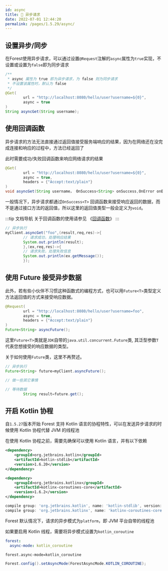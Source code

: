 ```yaml
---
id: async
title: 🍟 异步请求
date: 2022-07-01 12:44:20
permalink: /pages/1.5.29/async/
---
```


## 设置异步/同步

在Forest使用异步请求，可以通过设置`@Request`注解的`async`属性为`true`实现，不设置或设置为`false`即为同步请求

```java
/**
 * async 属性为 true 即为异步请求，为 false 则为同步请求
 * 不设置该属性时，默认为 false
 */
@Get(
        url = "http://localhost:8080/hello/user?username=${0}",
        async = true
)
String asyncGet(String username);
```

## 使用回调函数

异步请求的方法无法直接通过返回值接受服务端响应的结果，因为在网络还在没完成连接和响应的过程中，方法已经返回了

此时需要成功/失败回调函数来响应网络请求的结果

```java
@Get(
        url = "http://localhost:8080/hello/user?username=${0}",
        async = true,
        headers = {"Accept:text/plain"}
)
void asyncGet(String username， OnSuccess<String> onSuccess,OnError onError);
```

一般情况下，异步请求都通过`OnSuccess<T>`
回调函数来接受响应返回的数据，而不是通过接口方法的返回值，所以这里的返回值类型一般会定义为`void`。

:::tip 文档导航
关于回调函数的使用请参见 《[回调函数](/pages/1.5.29/callback/)》
:::

```java
// 异步执行
myClient.asyncGet("foo",(result,req,res)->{
        // 请求成功，处理响应结果
        System.out.println(result);
        },(ex,req,res)->{
        // 请求失败，处理失败信息
        System.out.println(ex.getMessage());
        });
```

## 使用 Future 接受异步数据

此外，若有些小伙伴不习惯这种函数式的编程方式，也可以用`Future<T>`类型定义方法返回值的方式来接受响应数据。

```java
@Request(
        url = "http://localhost:8080/hello/user?username=foo",
        async = true,
        headers = {"Accept:text/plain"}
)
Future<String> asyncFuture();
```

这里`Future<T>`类就是`JDK`自带的`java.util.concurrent.Future`类, 其泛型参数`T`代表您想接受的响应数据的类型。

关于如何使用`Future`类，这里不再赘述。

```java
// 异步执行
Future<String> future=myClient.asyncFuture();

// 做一些其它事情

// 等待数据
        String result=future.get();
```

## 开启 Kotlin 协程

自`1.5.27`版本开始 Forest 支持 Kotlin 语言的协程特性，可以在发送异步请求的时候使用 Kotlin 协程代替 JVM 的线程池

在使用 Kotlin 协程之前，需要先确保可以使用 Kotlin 语言，并有以下依赖

<code-group>
<code-block title="Maven" active>

```xml
<dependency>
    <groupId>org.jetbrains.kotlin</groupId>
    <artifactId>kotlin-stdlib</artifactId>
    <version>1.6.20</version>
</dependency>

<dependency>
    <groupId>org.jetbrains.kotlinx</groupId>
    <artifactId>kotlinx-coroutines-core</artifactId>
    <version>1.6.2</version>
</dependency>
```

</code-block>
<code-block title="Gradle">

```groovy
compile group: 'org.jetbrains.kotlin', name: 'kotlin-stdlib', version: '1.6.20'
compile group: 'org.jetbrains.kotlinx', name: 'kotlinx-coroutines-core', version: '1.6.2'
```

</code-block>
</code-group>

Forest 默认情况下，请求的异步模式为`platform`，即 JVM 平台自带的线程池

如果要启用 Kotlin 线程，需要将异步模式设置为`kotlin_coroutine`

<code-group>
<code-block title="Yaml" active>

```yaml
forest:
  async-mode: kotlin_coroutine
```

</code-block>

<code-block title="Properties">

```properties
forest.async-mode=kotlin_coroutine
```

</code-block>


<code-block title="原生 Java">

```java
Forest.config().setAsyncMode(ForestAsyncMode.KOTLIN_COROUTINE);
```

</code-block>
</code-group>

